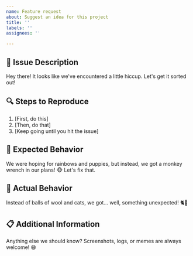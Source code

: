 ```yaml
---
name: Feature request
about: Suggest an idea for this project
title: ''
labels: ''
assignees: ''

---
```


## 🚀 Issue Description

Hey there! It looks like we've encountered a little hiccup. Let's get it sorted out! 

## 🔍 Steps to Reproduce

1. [First, do this]
2. [Then, do that]
3. [Keep going until you hit the issue]

## 🎯 Expected Behavior

We were hoping for rainbows and puppies, but instead, we got a monkey wrench in our plans! 🐵 Let's fix that.

## 🐛 Actual Behavior

Instead of balls of wool and cats, we got... well, something unexpected! 🐈🧶

## 📋 Additional Information

Anything else we should know? Screenshots, logs, or memes are always welcome! 😄
